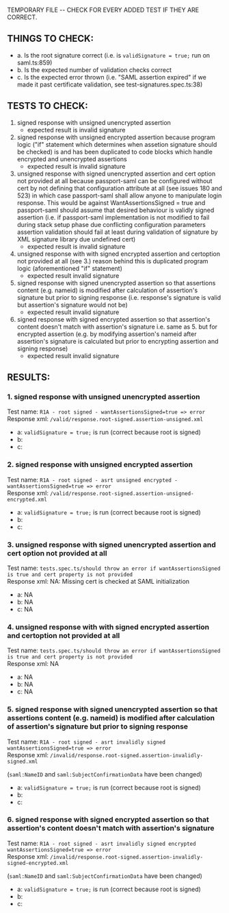TEMPORARY FILE -- CHECK FOR EVERY ADDED TEST IF THEY ARE CORRECT.

## THINGS TO CHECK:

- a. Is the root signature correct (i.e. is `validSignature = true;` run on saml.ts:859)
- b. Is the expected number of validation checks correct
- c. Is the expected error thrown (i.e. "SAML assertion expired" if we made it past certificate validation, see test-signatures.spec.ts:38)

## TESTS TO CHECK:

1.  signed response with unsigned unencrypted assertion
    - expected result is invalid signature
2.  signed response with unsigned encrypted assertion
    because program logic ("if" statement which determines when assetion signature should be checked) is and has been duplicated to code blocks which handle encrypted and unencrypted assertions
    - expected result is invalid signature
3.  unsigned response with signed unencrypted assertion and cert option not provided at all
    because passport-saml can be configured without cert by not defining that configuration attribute at all (see issues 180 and 523) in which case passport-saml shall allow anyone to manipulate login response. This would be against WantAssertionsSigned = true and passport-saml should assume that desired behaviour is validly signed assertion (i.e. if passport-saml implementation is not modified to fail during stack setup phase due conflicting configuration parameters assertion validation should fail at least during validation of signature by XML signature library due undefined cert)
    - expected result is invalid signature
4.  unsigned response with with signed encrypted assertion and certoption not provided at all (see 3.)
    reason behind this is duplicated program logic (aforementioned "if" statement)
    - expected result invalid signature
5.  signed response with signed unencrypted assertion so that assertions content (e.g. nameid) is modified after calculation of assertion's signature but prior to signing response (i.e. response's signature is valid but assertion's signature would not be)
    - expected result invalid signature
6.  signed response with signed encrypted assertion so that assertion's content doesn't match with assertion's signature
    i.e. same as 5. but for encrypted assertion (e.g. by modifying assertion's nameid after assertion's signature is calculated but prior to encrypting assertion and signing response)
    - expected result invalid signature

## RESULTS:

### 1. signed response with unsigned unencrypted assertion

Test name: `R1A - root signed - wantAssertionsSigned=true => error`  
Response xml: `/valid/response.root-signed.assertion-unsigned.xml`

- a: `validSignature = true;` is run (correct because root is signed)
- b:
- c:

### 2. signed response with unsigned encrypted assertion

Test name: `R1A - root signed - asrt unsigned encrypted -wantAssertionsSigned=true => error`  
Response xml: `/valid/response.root-signed.assertion-unsigned-encrypted.xml`

- a: `validSignature = true;` is run (correct because root is signed)
- b:
- c:

### 3. unsigned response with signed unencrypted assertion and cert option not provided at all

Test name: `tests.spec.ts/should throw an error if wantAssertionsSigned is true and cert property is not provided`  
Response xml: NA: Missing cert is checked at SAML initialization

- a: NA
- b: NA
- c: NA

### 4. unsigned response with with signed encrypted assertion and certoption not provided at all

Test name: `tests.spec.ts/should throw an error if wantAssertionsSigned is true and cert property is not provided`  
Response xml: NA

- a: NA
- b: NA
- c: NA

### 5. signed response with signed unencrypted assertion so that assertions content (e.g. nameid) is modified after calculation of assertion's signature but prior to signing response

Test name: `R1A - root signed - asrt invalidly signed wantAssertionsSigned=true => error`  
Response xml: `/invalid/response.root-signed.assertion-invalidly-signed.xml`

(`saml:NameID` and `saml:SubjectConfirmationData` have been changed)

- a: `validSignature = true;` is run (correct because root is signed)
- b:
- c:

### 6. signed response with signed encrypted assertion so that assertion's content doesn't match with assertion's signature

Test name: `R1A - root signed - asrt invalidly signed encrypted wantAssertionsSigned=true => error`  
Response xml: `/invalid/response.root-signed.assertion-invalidly-signed-encrypted.xml`

(`saml:NameID` and `saml:SubjectConfirmationData` have been changed)

- a: `validSignature = true;` is run (correct because root is signed)
- b:
- c:
